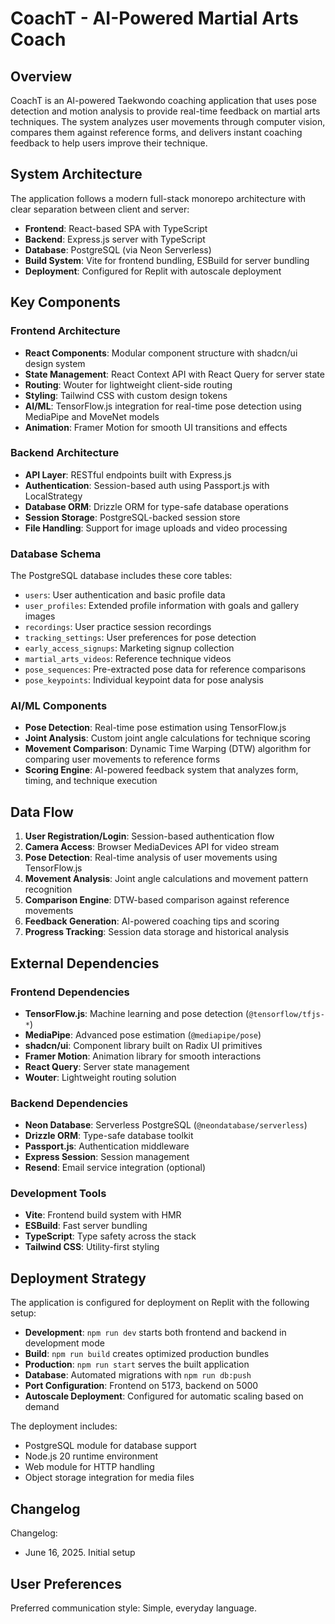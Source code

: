 # CoachT - AI-Powered Martial Arts Coach

## Overview

CoachT is an AI-powered Taekwondo coaching application that uses pose detection and motion analysis to provide real-time feedback on martial arts techniques. The system analyzes user movements through computer vision, compares them against reference forms, and delivers instant coaching feedback to help users improve their technique.

## System Architecture

The application follows a modern full-stack monorepo architecture with clear separation between client and server:

- **Frontend**: React-based SPA with TypeScript
- **Backend**: Express.js server with TypeScript
- **Database**: PostgreSQL (via Neon Serverless)
- **Build System**: Vite for frontend bundling, ESBuild for server bundling
- **Deployment**: Configured for Replit with autoscale deployment

## Key Components

### Frontend Architecture
- **React Components**: Modular component structure with shadcn/ui design system
- **State Management**: React Context API with React Query for server state
- **Routing**: Wouter for lightweight client-side routing
- **Styling**: Tailwind CSS with custom design tokens
- **AI/ML**: TensorFlow.js integration for real-time pose detection using MediaPipe and MoveNet models
- **Animation**: Framer Motion for smooth UI transitions and effects

### Backend Architecture
- **API Layer**: RESTful endpoints built with Express.js
- **Authentication**: Session-based auth using Passport.js with LocalStrategy
- **Database ORM**: Drizzle ORM for type-safe database operations
- **Session Storage**: PostgreSQL-backed session store
- **File Handling**: Support for image uploads and video processing

### Database Schema
The PostgreSQL database includes these core tables:
- `users`: User authentication and basic profile data
- `user_profiles`: Extended profile information with goals and gallery images
- `recordings`: User practice session recordings
- `tracking_settings`: User preferences for pose detection
- `early_access_signups`: Marketing signup collection
- `martial_arts_videos`: Reference technique videos
- `pose_sequences`: Pre-extracted pose data for reference comparisons
- `pose_keypoints`: Individual keypoint data for pose analysis

### AI/ML Components
- **Pose Detection**: Real-time pose estimation using TensorFlow.js
- **Joint Analysis**: Custom joint angle calculations for technique scoring
- **Movement Comparison**: Dynamic Time Warping (DTW) algorithm for comparing user movements to reference forms
- **Scoring Engine**: AI-powered feedback system that analyzes form, timing, and technique execution

## Data Flow

1. **User Registration/Login**: Session-based authentication flow
2. **Camera Access**: Browser MediaDevices API for video stream
3. **Pose Detection**: Real-time analysis of user movements using TensorFlow.js
4. **Movement Analysis**: Joint angle calculations and movement pattern recognition
5. **Comparison Engine**: DTW-based comparison against reference movements
6. **Feedback Generation**: AI-powered coaching tips and scoring
7. **Progress Tracking**: Session data storage and historical analysis

## External Dependencies

### Frontend Dependencies
- **TensorFlow.js**: Machine learning and pose detection (`@tensorflow/tfjs-*`)
- **MediaPipe**: Advanced pose estimation (`@mediapipe/pose`)
- **shadcn/ui**: Component library built on Radix UI primitives
- **Framer Motion**: Animation library for smooth interactions
- **React Query**: Server state management
- **Wouter**: Lightweight routing solution

### Backend Dependencies
- **Neon Database**: Serverless PostgreSQL (`@neondatabase/serverless`)
- **Drizzle ORM**: Type-safe database toolkit
- **Passport.js**: Authentication middleware
- **Express Session**: Session management
- **Resend**: Email service integration (optional)

### Development Tools
- **Vite**: Frontend build system with HMR
- **ESBuild**: Fast server bundling
- **TypeScript**: Type safety across the stack
- **Tailwind CSS**: Utility-first styling

## Deployment Strategy

The application is configured for deployment on Replit with the following setup:

- **Development**: `npm run dev` starts both frontend and backend in development mode
- **Build**: `npm run build` creates optimized production bundles
- **Production**: `npm run start` serves the built application
- **Database**: Automated migrations with `npm run db:push`
- **Port Configuration**: Frontend on 5173, backend on 5000
- **Autoscale Deployment**: Configured for automatic scaling based on demand

The deployment includes:
- PostgreSQL module for database support
- Node.js 20 runtime environment
- Web module for HTTP handling
- Object storage integration for media files

## Changelog

Changelog:
- June 16, 2025. Initial setup

## User Preferences

Preferred communication style: Simple, everyday language.